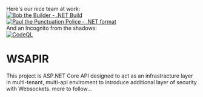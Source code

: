 Here's our nice team at work: </br>
[![Bob the Builder - .NET Build](https://github.com/OTopCat/WSAPIR/actions/workflows/build.yml/badge.svg?branch=dev)](https://github.com/OTopCat/WSAPIR/actions/workflows/build.yml)</br>
[![Paul the Punctuation Police - .NET format](https://github.com/OTopCat/WSAPIR/actions/workflows/lint.yml/badge.svg?branch=dev)](https://github.com/OTopCat/WSAPIR/actions/workflows/lint.yml)</br> 
And an Incognito from the shadows: </br>
[![CodeQL](https://github.com/OTopCat/WSAPIR/actions/workflows/github-code-scanning/codeql/badge.svg?branch=dev)](https://github.com/OTopCat/WSAPIR/actions/workflows/github-code-scanning/codeql) 

# WSAPIR

This project is ASP.NET Core API designed to act as an infrastracture layer in multi-tenant, multi-api enviroment to introduce additional layer of security with Websockets.
more to follow...
